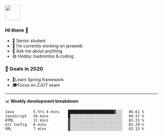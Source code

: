 <img src="https://github.com/egoist/egoist/raw/master/balloon.gif" width="50">

### Hi there 🐏

- 🌱 Senior student
- 🔭 I’m currently working on javaweb
- 💬 Ask me about anything
- 😄 Hobby: badminton & coding

### 🚀 Goals in 2020
+ 🍃Learn Spring framework
+ 🎓Focus on ZJUT exam
-------

📊 **Weekly development breakdown**
<!--START_SECTION:waka-->
```text
Java         5 hrs 4 mins    █████████████████████▓░░░   86.61 % 
JavaScript   16 mins         █░░░░░░░░░░░░░░░░░░░░░░░░   04.57 % 
HTML         11 mins         ▓░░░░░░░░░░░░░░░░░░░░░░░░   03.21 % 
Git Config   8 mins          ▓░░░░░░░░░░░░░░░░░░░░░░░░   02.29 % 
XML          7 mins          ▓░░░░░░░░░░░░░░░░░░░░░░░░   02.13 % 
```
<!--END_SECTION:waka-->
